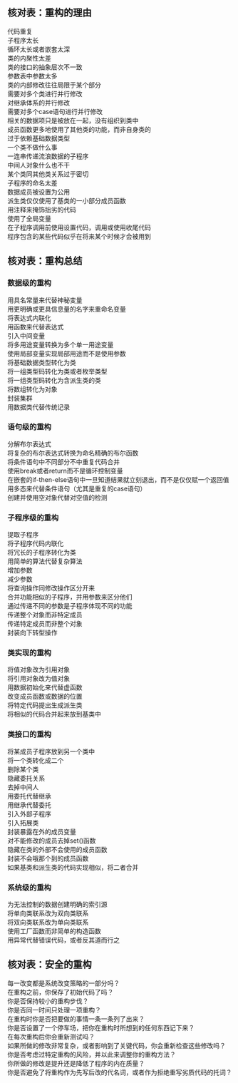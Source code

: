 ## 核对表：重构的理由

代码重复  
子程序太长  
循环太长或者嵌套太深  
类的内聚性太差  
类的接口的抽象层次不一致  
参数表中参数太多  
类的内部修改往往局限于某个部分  
需要对多个类进行并行修改  
对继承体系的并行修改  
需要对多个case语句进行并行修改  
相关的数据项只是被放在一起，没有组织到类中  
成员函数更多地使用了其他类的功能，而非自身类的  
过于依赖基础数据类型  
一个类不做什么事  
一连串传递流浪数据的子程序  
中间人对象什么也不干  
某个类同其他类关系过于密切  
子程序的命名太差  
数据成员被设置为公用  
派生类仅仅使用了基类的一小部分成员函数  
用注释来掩饰拙劣的代码  
使用了全局变量  
在子程序调用前使用设置代码，调用或使用收尾代码  
程序包含的某些代码似乎在将来某个时候才会被用到

## 核对表：重构总结

### 数据级的重构

用具名常量来代替神秘变量  
用更明确或更具信息量的名字来重命名变量  
将表达式内联化  
用函数来代替表达式  
引入中间变量  
将多用途变量转换为多个单一用途变量  
使用局部变量实现局部用途而不是使用参数  
将基础数据类型转化为类  
将一组类型码转化为类或者枚举类型  
将一组类型码转化为含派生类的类  
将数组转化为对象  
封装集群  
用数据类代替传统记录   

### 语句级的重构

分解布尔表达式  
将复杂的布尔表达式转换为命名精确的布尔函数  
将条件语句中不同部分不中重复代码合并  
使用break或者return而不是循环控制变量  
在嵌套的if-then-else语句中一旦知道结果就立刻退出，而不是仅仅赋一个返回值  
用多态来代替条件语句（尤其是重复的case语句）  
创建并使用空对象代替对空值的检测

### 子程序级的重构

提取子程序  
将子程序代码内联化  
将冗长的子程序转化为类  
用简单的算法代替复杂算法  
增加参数  
减少参数  
将查询操作同修改操作区分开来  
合并功能相似的子程序，并用参数来区分他们  
通过传递不同的参数是子程序体现不同的功能  
传递整个对象而非特定成员  
传递特定成员而非整个对象  
封装向下转型操作

### 类实现的重构

将值对象改为引用对象  
将引用对象改为值对象  
用数据初始化来代替虚函数  
改变成员函数或数据的位置  
将特定代码提出生成派生类  
将相似的代码合并起来放到基类中  

### 类接口的重构

将某成员子程序放到另一个类中  
将一个类转化成二个  
删除某个类  
隐藏委托关系  
去掉中间人  
用委托代替继承  
用继承代替委托  
引入外部子程序  
引入拓展类  
封装暴露在外的成员变量  
对不能修改的成员去掉set()函数  
隐藏在类的外部不会使用的成员函数  
封装不会哦那个到的成员函数  
如果基类和派生类的代码实现相似，将二者合并

### 系统级的重构

为无法控制的数据创建明确的索引源  
将单向类联系改为双向类联系  
将双向类联系改为单向类联系  
使用工厂函数而非简单的构造函数  
用异常代替错误代码，或者反其道而行之

## 核对表：安全的重构

每一改变都是系统改变策略的一部分吗？  
在重构之前，你保存了初始代码了吗？  
你是否保持较小的重构步伐？  
你是否同一时间只处理一项重构？  
在重构时你是否把要做的事情一条一条列了出来？  
你是否设置了一个停车场，把你在重构时所想到的任何东西记下来？  
在每次重构后你会重新测试吗？  
如果所做的修改非常复杂，或者影响到了关键代码，你会重新检查这些修改吗？  
你是否考虑过特定重构的风险，并以此来调整你的重构方法？  
你所做的修改是提升还是降低了程序的内在质量？  
你是否避免了将重构作为先写后改的代名词，或者作为拒绝重写劣质代码的托词？